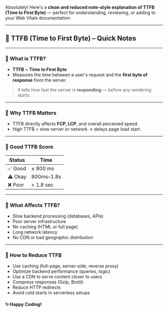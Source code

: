 Absolutely! Here's a **clean and reduced note-style explanation of TTFB (Time to First Byte)** — perfect for understanding, reviewing, or adding to your Web Vitals documentation:

---

## 📝 TTFB (Time to First Byte) – Quick Notes

---

### 🔹 What is TTFB?

- **TTFB** = **Time to First Byte**
- Measures the time between a user's request and the **first byte of response** from the server.

> It tells how fast the server is **responding** — before any rendering starts.

---

### 🔹 Why TTFB Matters

- TTFB directly affects **FCP, LCP**, and overall perceived speed.
- High TTFB = slow server or network → delays page load start.

---

### 🔹 Good TTFB Score

| Status   | Time       |
|----------|------------|
| ✅ Good   | ≤ 800 ms   |
| ⚠️ Okay   | 800ms–1.8s |
| ❌ Poor   | > 1.8 sec  |

---

### 🔹 What Affects TTFB?

- Slow backend processing (databases, APIs)
- Poor server infrastructure
- No caching (HTML or full page)
- Long network latency
- No CDN or bad geographic distribution

---

### 🔹 How to Reduce TTFB

- Use caching (full-page, server-side, reverse proxy)
- Optimize backend performance (queries, logic)
- Use a CDN to serve content closer to users
- Compress responses (Gzip, Brotli)
- Reduce HTTP redirects
- Avoid cold starts in serverless setups


#### ✨ Happy Coding!